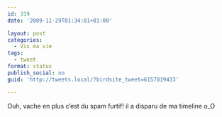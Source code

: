 ```yaml
---
id: 319
date: '2009-11-29T01:34:01+01:00'

layout: post
categories:
  - Vis ma vie
tags:
  - tweet
format: status
publish_social: no
guid: 'http://tweets.local/?birdsite_tweet=6157019433'

---
```


Ouh, vache en plus c’est du spam furtif! il a disparu de ma timeline o\_O